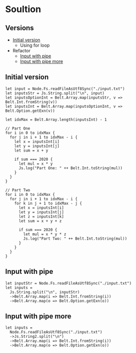 # Soultion

## Versions

* [Initial version](#initial-version)
  * Using for loop
* Refactor
  * [Input with pipe](#input-with-pipe)
  * [Input with pipe more](#input-with-pipe-more)
## Initial version

```reasonml
let input = Node.Fs.readFileAsUtf8Sync("./input.txt")
let inputsStr = Js.String.split("\n", input)
let inputsOptionInt = Belt.Array.map(inputsStr, v => Belt.Int.fromString(v))
let inputsInt = Belt.Array.map(inputsOptionInt, v => Belt.Option.getExn(v))

let idxMax = Belt.Array.length(inputsInt) - 1

// Part One
for i in 0 to idxMax {
  for j in i + 1 to idxMax - i {
    let x = inputsInt[i]
    let y = inputsInt[j]
    let sum = x + y

    if sum === 2020 {
      let mul = x * y
      Js.log("Part One: " ++ Belt.Int.toString(mul))
    }
  }
}

// Part Two
for i in 0 to idxMax {
  for j in i + 1 to idxMax - i {
    for k in j + 1 to idxMax - j {
      let x = inputsInt[i]
      let y = inputsInt[j]
      let z = inputsInt[k]
      let sum = x + y + z

      if sum === 2020 {
        let mul = x * y * z
        Js.log("Part Two: " ++ Belt.Int.toString(mul))
      }
    }
  }
}

```

## Input with pipe

```reasonml
let inputStr = Node.Fs.readFileAsUtf8Sync("./input.txt")
let inputs =
  Js.String.split("\n", inputStr)
  ->Belt.Array.map(i => Belt.Int.fromString(i))
  ->Belt.Array.map(o => Belt.Option.getExn(o))
```

## Input with pipe more
```reasonml
let inputs =
  Node.Fs.readFileAsUtf8Sync("./input.txt")
  ->Js.String2.split("\n")
  ->Belt.Array.map(i => Belt.Int.fromString(i))
  ->Belt.Array.map(o => Belt.Option.getExn(o))
```